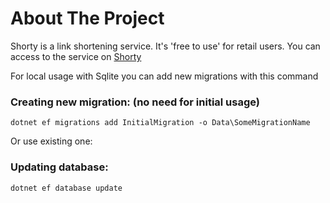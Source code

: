 # About The Project
Shorty is a link shortening service. It's 'free to use' for retail users.
You can access to the service on [Shorty](https://shorty.beerealm.com/)

For local usage with Sqlite you can add new migrations with this command
### Creating new migration: (no need for initial usage)
`dotnet ef migrations add InitialMigration -o Data\SomeMigrationName`

Or use existing one:
### Updating database:
`dotnet ef database update`